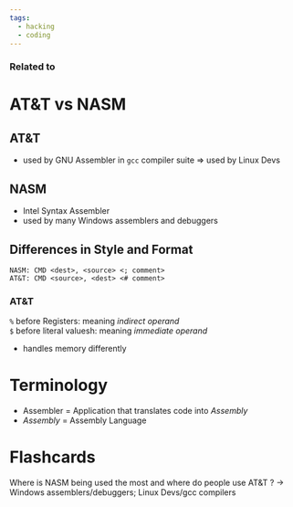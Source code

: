 ```yaml
---
tags:
  - hacking
  - coding
---
```

### Related to


# AT&T vs NASM
## AT&T
- used by GNU Assembler in `gcc` compiler suite
=> used by Linux Devs

## NASM
- Intel Syntax Assembler
- used by many Windows assemblers and debuggers

## Differences in Style and Format
```assembly
NASM: CMD <dest>, <source> <; comment>
AT&T: CMD <source>, <dest> <# comment>
```
### AT&T
`%` before Registers: meaning *indirect operand*\
`$` before literal valuesh: meaning *immediate operand*
- handles memory differently

# Terminology
- Assembler = Application that translates code into *Assembly*
- *Assembly* = Assembly Language



# Flashcards
Where is NASM being used the most and where do people use AT&T ? -> Windows assemblers/debuggers; Linux Devs/gcc compilers
<!--SR:!2024-09-09,3,250-->